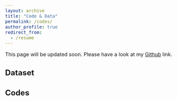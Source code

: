```yaml
---
layout: archive
title: "Code & Data"
permalink: /codes/
author_profile: true
redirect_from:
  - /resume
---
```


<style type="text/css"> body{ font-size: 12pt; } </style> 

This page will be updated soon. Please have a look at my [Github](https://github.com/qaixerabbas) link.

Dataset
------


Codes
------
